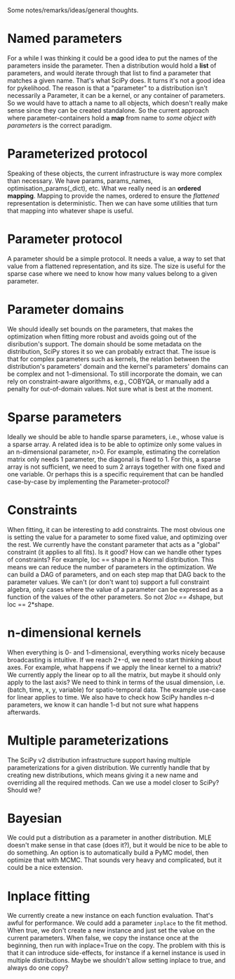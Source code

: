 Some notes/remarks/ideas/general thoughts.


# Named parameters

For a while I was thinking it could be a good idea to put the names of the parameters inside the parameter.
Then a distribution would hold a **list** of parameters, and would iterate through that list to find a parameter
that matches a given name. That's what SciPy does.
It turns it's not a good idea for pykelihood. The reason is that a "parameter" to a distribution isn't necessarily
a Parameter, it can be a kernel, or any container of parameters. So we would have to attach a name to all objects,
which doesn't really make sense since they can be created standalone.
So the current approach where parameter-containers hold a **map** from name to _some object with parameters_ is the
correct paradigm.

# Parameterized protocol

Speaking of these objects, the current infrastructure is way more complex than necessary. We have params, params_names,
optimisation_params(_dict), etc. What we really need is an **ordered mapping**. Mapping to provide the names,
ordered to ensure the _flattened_ representation is deterministic. Then we can have some utilities that turn that mapping
into whatever shape is useful.

# Parameter protocol

A parameter should be a simple protocol. It needs a value, a way to set that value from a flattened representation, and its size.
The size is useful for the sparse case where we need to know how many values belong to a given parameter.

# Parameter domains

We should ideally set bounds on the parameters, that makes the optimization when fitting more robust and avoids
going out of the disribution's support. The domain should be some metadata on the distribution, SciPy stores it so we
can probably extract that.
The issue is that for complex parameters such as kernels, the relation between the distribution's parameters' domain and the
kernel's parameters' domains can be complex and not 1-dimensional.
To still incorporate the domain, we can rely on constraint-aware algorithms, e.g., COBYQA, or manually add a penalty for out-of-domain
values.
Not sure what is best at the moment.

# Sparse parameters

Ideally we should be able to handle sparse parameters, i.e., whose value is a sparse array.
A related idea is to be able to optimize only some values in an n-dimensional parameter, n>0.
For example, estimating the correlation matrix only needs 1 parameter, the diagonal is fixed to 1.
For this, a sparse array is not sufficient, we need to sum 2 arrays together with one fixed and one
variable. Or perhaps this is a specific requirement that can be handled case-by-case by implementing
the Parameter-protocol?

# Constraints

When fitting, it can be interesting to add constraints. The most obvious one is setting the value for a parameter to some
fixed value, and optimizing over the rest.
We currently have the constant parameter that acts as a "global" constraint (it applies to all fits). Is it good?
How can we handle other types of constraints? For example, loc == shape in a Normal distribution.
This means we can reduce the number of parameters in the optimization. We can build a DAG of parameters,
and on each step map that DAG back to the parameter values.
We can't (or don't want to) support a full constraint algebra, only cases where the value of a parameter can be
expressed as a function of the values of the other parameters. So not 2*loc == 4*shape, but loc == 2*shape.

# n-dimensional kernels

When everything is 0- and 1-dimensional, everything works nicely because broadcasting is intuitive.
If we reach 2+-d, we need to start thinking about axes. For example, what happens if we apply the linear
kernel to a matrix? We currently apply the linear op to all the matrix, but maybe it should only apply
to the last axis?
We need to think in terms of the usual dimension, i.e. (batch, time, x, y, variable) for spatio-temporal data.
The example use-case for linear applies to time.
We also have to check how SciPy handles n-d parameters, we know it can handle 1-d but not sure what happens afterwards.

# Multiple parameterizations

The SciPy v2 distribution infrastructure support having multiple parameterizations for a given distribution.
We currently handle that by creating new distributions, which means giving it a new name and overriding all
the required methods.
Can we use a model closer to SciPy? Should we?

# Bayesian

We could put a distribution as a parameter in another distribution.
MLE doesn't make sense in that case (does it?), but it would be nice to be able to do something.
An option is to automatically build a PyMC model, then optimize that with MCMC.
That sounds very heavy and complicated, but it could be a nice extension.

# Inplace fitting

We currently create a new instance on each function evaluation. That's awful for performance.
We could add a parameter `inplace` to the fit method. When true, we don't create a new instance
and just set the value on the current parameters.
When false, we copy the instance once at the beginning, then run with inplace=True on the copy.
The problem with this is that it can introduce side-effects, for instance if a kernel instance
is used in multiple distributions. Maybe we shouldn't allow setting inplace to true, and always
do one copy?
